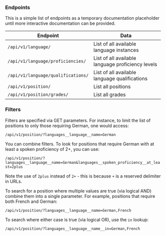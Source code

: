### Endpoints

This is a simple list of endpoints as a temporary documentation placeholder until more interactive documentation can be provided.

| Endpoint | Data |
| -------- | ---- |
| `/api/v1/language/` | List of all available language instances |
| `/api/v1/language/proficiencies/` | List of all available language proficiency levels |
| `/api/v1/language/qualifications/` | List of all available language qualifications |
| `/api/v1/position/` | List all positions |
| `/api/v1/position/grades/` | List all grades |

### Filters

Filters are specified via GET parameters. For instance, to limit the list of positions to only those requiring German, one would access:

`/api/v1/position/?languages__language__name=German`

You can combine filters. To look for positions that require German with at least a spoken proficiency of 2+, you can use:

`/api/v1/position/?languages__language__name=German&languages__spoken_proficiency__at_least=2plus`

Note the use of `2plus` instead of `2+` - this is because `+` is a reserved delimiter in URLs.

To search for a position where multiple values are true (via logical AND) combine them into a single parameter. For example, positions that require both French and German:

`/api/v1/position/?languages__language__name=German,French`

To search where either case is true (via logical OR), use the `in` lookup:

`/api/v1/position/?languages__language__name__in=German,French`
